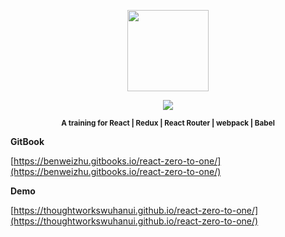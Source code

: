 <p align="center">
    <img src="https://user-images.githubusercontent.com/5471228/27981657-f058841a-63c1-11e7-9032-b82f0b08ca66.png"
         height="130">
</p>

<p align="center">
    <img src="https://img.shields.io/travis/ThoughtWorksWuhanUI/react-zero-to-one/master.svg?style=flat-square"
         >
</p>

<p align="center">
<sup>
<strong>A training for React | Redux | React Router | webpack | Babel</strong>
</sup>
</p>

**GitBook**

[https://benweizhu.gitbooks.io/react-zero-to-one/](https://benweizhu.gitbooks.io/react-zero-to-one/)


**Demo**

[https://thoughtworkswuhanui.github.io/react-zero-to-one/](https://thoughtworkswuhanui.github.io/react-zero-to-one/)
